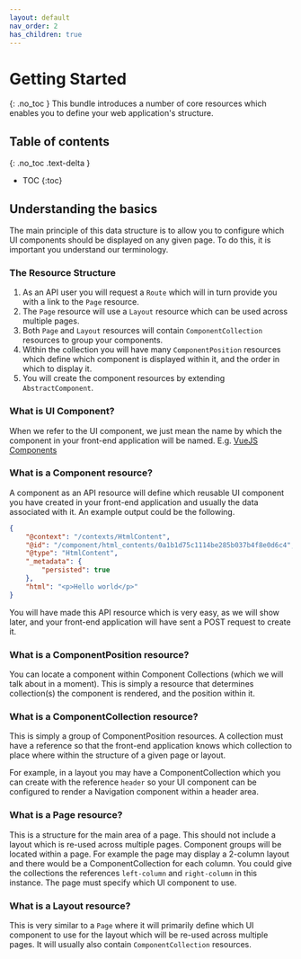 ```yaml
---
layout: default
nav_order: 2
has_children: true
---
```

# Getting Started
{: .no_toc }
This bundle introduces a number of core resources which enables you to define your web application's structure.

## Table of contents
{: .no_toc .text-delta }

* TOC
{:toc}

## Understanding the basics

The main principle of this data structure is to allow you to configure which UI components should be displayed on any given page. To do this, it is important you understand our terminology.

### The Resource Structure
1. As an API user you will request a `Route` which will in turn provide you with a link to the `Page` resource.
1. The `Page` resource will use a `Layout` resource which can be used across multiple pages.
1. Both `Page` and `Layout` resources will contain `ComponentCollection` resources to group your components.
1. Within the collection you will have many `ComponentPosition` resources which define which component is displayed within it, and the order in which to display it.
1. You will create the component resources by extending `AbstractComponent`.

### What is UI Component?
When we refer to the UI component, we just mean the name by which the component in your front-end application will be named. E.g. [VueJS Components](https://vuejs.org/v2/guide/components.html)

### What is a Component resource?
A component as an API resource will define which reusable UI component you have created in your front-end application and usually the data associated with it. An example output could be the following.
```json
{
    "@context": "/contexts/HtmlContent",
    "@id": "/component/html_contents/0a1b1d75c1114be285b037b4f8e0d6c4",
    "@type": "HtmlContent",
    "_metadata": {
        "persisted": true
    },
    "html": "<p>Hello world</p>"
}
```
You will have made this API resource which is very easy, as we will show later, and your front-end application will have sent a POST request to create it.

### What is a ComponentPosition resource?
You can locate a component within Component Collections (which we will talk about in a moment). This is simply a resource that determines collection(s) the component is rendered, and the position within it.

### What is a ComponentCollection resource?
This is simply a group of ComponentPosition resources. A collection must have a reference so that the front-end application knows which collection to place where within the structure of a given page or layout.

For example, in a layout you may have a ComponentCollection which you can create with the reference `header` so your UI component can be configured to render a Navigation component within a header area.

### What is a Page resource?
This is a structure for the main area of a page. This should not include a layout which is re-used across multiple pages. Component groups will be located within a page. For example the page may display a 2-column layout and there would be a ComponentCollection for each column. You could give the collections the references `left-column` and `right-column` in this instance. The page must specify which UI component to use.

### What is a Layout resource?
This is very similar to a `Page` where it will primarily define which UI component to use for the layout which will be re-used across multiple pages. It will usually also contain `ComponentCollection` resources.


